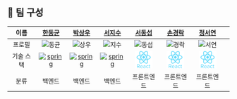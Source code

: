
## 📌 팀 구성

|이름 | [한동균](https://github.com/hdg5639)| [박상우](https://github.com/Babsang0826) | [서지수](https://github.com/sangwu722) | [서동섭](https://github.com/dongsubnambuk) | [손경락](https://github.com/ganglike248) | [정서연](https://github.com/syn388) |  |
| :-: | :-: | :-: | :-: | :-: | :-: | :-: | :-: |
|프로필 | ![동균](https://avatars.githubusercontent.com/u/107734276?v=4) | ![상우](https://avatars.githubusercontent.com/u/109581758?v=4) | ![지수](https://avatars.githubusercontent.com/u/150314951?v=4) | ![동섭](https://avatars.githubusercontent.com/u/105368619?v=40559e2f4-9356-4df9-b373-a06030bc0abb) | ![경락]() | ![서연]() | 
|기술 스택 |  <a href="https://spring.io/" target="_blank" rel="noreferrer"> <img src="https://www.vectorlogo.zone/logos/springio/springio-icon.svg" alt="spring" width="40" height="40"/> </a> | <a href="https://spring.io/" target="_blank" rel="noreferrer"> <img src="https://www.vectorlogo.zone/logos/springio/springio-icon.svg" alt="spring" width="40" height="40"/> </a>|  <a href="https://spring.io/" target="_blank" rel="noreferrer"> <img src="https://www.vectorlogo.zone/logos/springio/springio-icon.svg" alt="spring" width="40" height="40"/> </a> | <a href="https://reactjs.org/" target="_blank" rel="noreferrer"> <img src="https://raw.githubusercontent.com/devicons/devicon/master/icons/react/react-original-wordmark.svg" alt="react" width="40" height="40"/> </a> | <a href="https://reactjs.org/" target="_blank" rel="noreferrer"> <img src="https://raw.githubusercontent.com/devicons/devicon/master/icons/react/react-original-wordmark.svg" alt="react" width="40" height="40"/> </a>| <a href="https://reactjs.org/" target="_blank" rel="noreferrer"> <img src="https://raw.githubusercontent.com/devicons/devicon/master/icons/react/react-original-wordmark.svg" alt="react" width="40" height="40"/> </a>
|분류 | 백엔드| 백엔드| 백엔드| 프론트엔드| 프론트엔드| 프론트엔드|